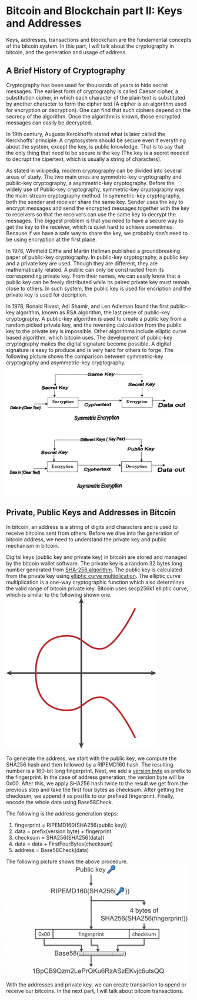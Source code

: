 # Bitcoin and Blockchain part II: Keys and Addresses
Keys, addresses, transactions and blockchain are the fundamental concepts of the bitcoin system. In this part, I will talk about the cryptography in bitcoin, and the generation and usage of address.

## A Brief History of Cryptography
Cryptography has been used for thousands of years to hide secret messages. The earliest form of cryptography is called Caesar cipher, a substitution cipher, in which each character of the plain text is substituted by another character to form the cipher text (A cipher is an algorithm used for encryption or decryption). One can find that such ciphers depend on the secrecy of the algorithm. Once the algorithm is known, those encrypted messages can easily be decrypted.

In 19th century, Auguste Kerckhoffs stated what is later called the Kerckhoffs' principle: A cryptosystem should be secure even if everything about the system, except the key, is public knowledge. That is to say that the only thing that need to be secure is the key (The key is a secret needed to decrupt the cipertext, which is usually a string of characters). 

As stated in wikipedia, modern cryptography can be divided into several areas of study. The two main ones are symmetric-key cryptography and public-key cryptography, a asymmetric-key cryptography. Before the widely use of Public-key cryptography, symmetric-key cryptography was the main-stream cryptography method. In symmetric-key cryptography, both the sender and receiver share the same key. Sender uses the key to encrypt messages and send the encrypted messages together with the key to receivers so that the receivers can use the same key to decrypt the messages. The biggest problem is that you need to have a secure way to get the key to the receiver, which is quiet hard to achieve sometimes. Because if we have a safe way to share the key, we probably don't need to be using encryption at the first place.

In 1976, Whitfield Diffie and Martin Hellman published a groundbreaking paper of public-key cryptography. In public-key cryptography, a public key and a private key are used. Though they are different, they are mathematically related. A public can only be constructed from its corresponding private key. From their names, we can easily know that a public key can be freely distributed while its paired private key must remain close to others. In such system, the public key is used for encription and the private key is used for decription. 

In 1978, Ronald Rivest, Adi Shamir, and Len Adleman found the first public-key algorithm, known as RSA algorithm, the last piece of public-key cryptography. A public-key algorithm is used to create a public key from a random picked private key, and the reversing calculation from the public key to the private key is impossible. Other algorithms include elliptic curve based algorithm, which bitcoin uses. The development of public-key cryptography makes the digital signature become possible. A digital signature is easy to produce and is very hard for others to forge. The following picture shows the comparison between symmetric-key cryptography and asymmetric-key cryptography.![Alt Text](/images/symmetric-key-and-asymmetric-key.gif)

## Private, Public Keys and Addresses in Bitcoin

In bitcoin, an address is a string of digits and characters and is used to receive bitcoins sent from others. Before we dive into the generation of bitcoin address, we need to understand the private key and public mechanism in bitcoin.

Digital keys (public key and private key) in bitcoin are stored and managed by the bitcoin wallet software. The private key is a random 32 bytes long number generated from [SHA-256 algorithm](https://en.wikipedia.org/wiki/SHA-2). The public key is calculated from the private key using [elliptic curve multiplication](https://en.wikipedia.org/wiki/Elliptic_curve_cryptography). The elliptic curve multiplication is a one-way cryptographic function which also determines the valid range of bitcoin private key. Bitcoin uses secp256k1 elliptic curve, which is similar to the following shown one.
![Alt Text](/images/elliptic-curve.png)

To generate the address, we start with the public key, we compute the SHA256 hash and then followed by a RIPEMD160 hash. The resulting number is a 160-bit long fingerprint. Next, we add a [version byte](https://en.bitcoin.it/wiki/List_of_address_prefixes) as prefix to the fingerprint. In the case of address generation, the version byte will be 0x00. After this, we apply SHA256 hash twice to the result we get from the previous step and take the first four bytes as checksum. After getting the checksum, we append it as postfix to our prefixed fingerprint. Finally, encode the whole data using Base58Check. 

The following is the address generation steps:
1. fingerprint = RIPEMD160(SHA256(public key))
2. data = prefix(version byte) + fingerprint
3. checksum = SHA256(SHA256(data))
4. data = data + FirstFourBytes(checksum)
5. address = Base58Check(data)

The following picture shows the above procedure.
![Alt Text](/images/bitcoin-address-generation.png)

With the addresses and private key, we can create transaction to spend or receive our bitcoins. In the next part, I will talk about bitcoin transactions.
